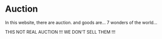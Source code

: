 # Auction
In this website, there are auction. and goods are... 7 wonders of the world...

THIS NOT REAL AUCTION !!! WE DON'T SELL THEM !!!
